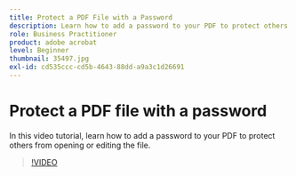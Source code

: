 ```yaml
---
title: Protect a PDF File with a Password
description: Learn how to add a password to your PDF to protect others from opening or editing the file
role: Business Practitioner
product: adobe acrobat
level: Beginner
thumbnail: 35497.jpg
exl-id: cd535ccc-cd5b-4643-88dd-a9a3c1d26691
---
```

# Protect a PDF file with a password

In this video tutorial, learn how to add a password to your PDF to protect others from opening or editing the file.

>[!VIDEO](https://video.tv.adobe.com/v/35497?hidetitle=true)
